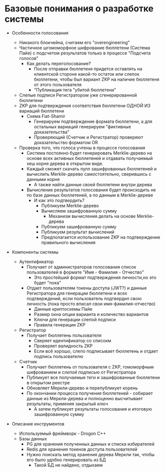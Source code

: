 # Базовые понимания о разработке системы

+ Особенности голосования
  + Никакого блокчейна, считаем его "overengineering"
  + Частичное шгомоморфное шифрование бюллетени (Система Пайе) с подсчетом результатов только в процессе "Подсчета голосов"
      + Как делать переголосование?
        + После отправки бюллетеня придется оставлять на клиентской стороне какой-то остаток или слепок бюллетени, чтобы был вариант ZKP на наличие бюллетеня от этого пользователя
        + "Публикация тега "убитой бюллетени"
  + Слепые подписи Регистратором уже сгенерированной бюллетени
  + ZKP для подтверждения соответствия бюллетени ОДНОЙ ИЗ вариаций бюллетени
    + Схема Fiat-Shamir
      + Генерируем подтверждение формата бюллетени, а для остальных вариаций генерируем "фиктивные доказательства"
      + Проверяющий (Счетчик и Регистратор) проверяют доказательство форматом OR
  + Проверка того, что голоса учтены в процессе голосования
    + Система постоянно будет генерировать Merklie-дерево на основе всех активных бюллетеней и отдавать получаемый хеш корня дерева в открытом виде.
    + Каждый сможет скачать пулл зашифрованных бюллетеней и вычислить Merkile-дерево самостоятельно, сверившись с данными корня
      + А также найти данные своей бюллетени внутри дерева
    + Вычисление результатов голосования будет происходить не по базе данных бюллетеней, а по данным в Merklie-дереве
      + И как это подтвердить?
        + Публикуем Merklie-дерево
        + Вычисляем зашифрованную сумму
          + Механизм вычисления делать на основе Merklie-дерева
        + Публикуем зашифрованную сумму
        + Публикуем результат вычислений
        + Предполагается использование ZKP на подтверждение правильного вычисления



+ Компоненты системы
	+ Аутентификатор
    	+ Получает от администраторов голосования список пользователей в формате "Имя - Фамилия - Отчество"
        	+ Это простейший формат подтверждения личности,но это будет "пока"
      	+ Отдает пользователям токены доступа (JWT?) и данные Регистратора для генерации бюллетени и всех подтверждений, если пользователь подтвердил свою личность (пока просто вписал свои имя-фамилия-отчество)
        	+ Данные криптосхемы Пайе
        	+ Размер окна опции варианта и количество вариантов
        	+ Ключи для генерации слепой подписи
        	+ Правила генерации ZKP
	+ Регистратор
		+ Получает бюллетень пользователя
			+ Сверяет идентификатор со списокм
			+ Проверяет валидность ZKP
			+ Если всё хорошо, слепо подписывает бюллетень и отдает подпись пользователю
	+ Счетчик
		+ Получает бюллетень от пользователя с ZKP, гомоморфным шифрованием и *слепой подписью* от Регистратора
		+ Публикует все получаемые теги и зашифрованные бюллетени в открытом реестре
  		+ Обновляет Меркли-дерево и перепубликует корень
  		+ По окончании процесса получения бюллетеней - собирает данные из Меркли-дерева и полноценно высчитывает результаты, применяя закрытый ключ
    		+ А затем публикует результаты голосования и итоговую зашифрованную сумму


+ Описание инструментов
	+ Используемый фреймворк - Drogon C++
	+ Базы данных
		+ PG для хранения полученных данных и списка избирателей
		+ Redis для хранения токенов доступа пользователей
		+ Нужно поискать метод хранения дерева Меркли так, чтобы его было удобно генерировать из БД
    		+ Такой БД не найдено, отдыхаем
